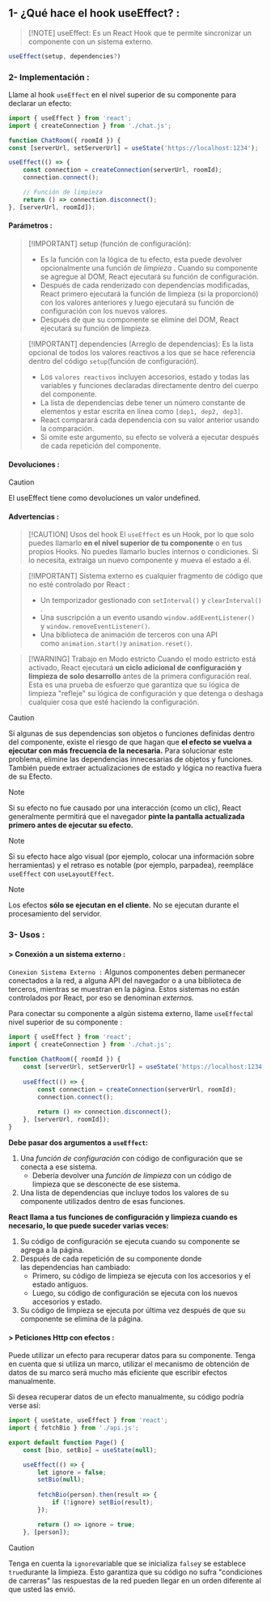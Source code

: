 ## 1- ¿Qué hace el hook useEffect? :

>[!NOTE] useEffect: 
>Es un React Hook que te permite sincronizar un componente con un sistema externo.

```ts
useEffect(setup, dependencies?)
```

### 2- Implementación :
Llame al hook `useEffect` en el nivel superior de su componente para declarar un efecto:

```ts
import { useEffect } from 'react';
import { createConnection } from './chat.js';

function ChatRoom({ roomId }) {  
const [serverUrl, setServerUrl] = useState('https://localhost:1234');

useEffect(() => { 
	const connection = createConnection(serverUrl, roomId);
	connection.connect();    

	// Función de limpieza 	
	return () => connection.disconnect();  	
}, [serverUrl, roomId]); 
```

#### Parámetros :

>[!IMPORTANT] setup (función de configuración):
> - Es la función con la lógica de tu efecto, esta puede devolver opcionalmente una función _de limpieza_ . Cuando su componente se agregue al DOM, React ejecutará su función de configuración. 
> - Después de cada renderizado con dependencias modificadas, React primero ejecutará la función de limpieza (si la proporcionó) con los valores anteriores y luego ejecutará su función de configuración con los nuevos valores. 
> - Después de que su componente se elimine del DOM, React ejecutará su función de limpieza.

>[!IMPORTANT] dependencies (Arreglo de dependencias): 
>Es la lista opcional de todos los valores reactivos a los que se hace referencia dentro del código `setup`(función de configuración).
>- Los `valores reactivos` incluyen accesorios, estado y todas las variables y funciones declaradas directamente dentro del cuerpo del componente. 
>- La lista de dependencias debe tener un número constante de elementos y estar escrita en línea como `[dep1, dep2, dep3]`. 
>- React comparará cada dependencia con su valor anterior usando la comparación. 
>- Si omite este argumento, su efecto se volverá a ejecutar después de cada repetición del componente.

#### Devoluciones :

>[!CAUTION]
>El useEffect tiene como devoluciones un valor undefined.

#### Advertencias :

>[!CAUTION] Usos del hook 
>El `useEffect` es un Hook, por lo que solo puedes llamarlo **en el nivel superior de tu componente** o en tus propios Hooks. No puedes llamarlo bucles internos o condiciones. Si lo necesita, extraiga un nuevo componente y mueva el estado a él.

>[!IMPORTANT] Sistema externo es cualquier fragmento de código que no esté controlado por React :
>
>- Un temporizador gestionado con `setInterval()` y `clearInterval()` .
>- Una suscripción a un evento usando `window.addEventListener()` y `window.removeEventListener()`.
>- Una biblioteca de animación de terceros con una API como `animation.start()`y `animation.reset()`.

>[!WARNING] Trabajo en Modo estricto
>Cuando el modo estricto está activado, React ejecutará **un ciclo adicional de configuración y limpieza de solo desarrollo** antes de la primera configuración real. Esta es una prueba de esfuerzo que garantiza que su lógica de limpieza "refleje" su lógica de configuración y que detenga o deshaga cualquier cosa que esté haciendo la configuración. 

>[!CAUTION] 
>Si algunas de sus dependencias son objetos o funciones definidas dentro del componente, existe el riesgo de que hagan que **el efecto se vuelva a ejecutar con más frecuencia de la necesaria.** Para solucionar este problema, elimine las dependencias innecesarias de objetos y funciones. También puede extraer actualizaciones de estado y lógica no reactiva fuera de su Efecto.

>[!NOTE]  
>Si su efecto no fue causado por una interacción (como un clic), React generalmente permitirá que el navegador **pinte la pantalla actualizada primero antes de ejecutar su efecto.** 

>[!NOTE] 
>Si su efecto hace algo visual (por ejemplo, colocar una información sobre herramientas) y el retraso es notable (por ejemplo, parpadea), reempláce `useEffect` con `useLayoutEffect`.

>[!NOTE] 
>Los efectos **sólo se ejecutan en el cliente.** No se ejecutan durante el procesamiento del servidor.



### 3- Usos : 

#### > Conexión a un sistema externo :

`Conexion Sistema Externo :` Algunos componentes deben permanecer conectados a la red, a alguna API del navegador o a una biblioteca de terceros, mientras se muestran en la página. Estos sistemas no están controlados por React, por eso se denominan _externos._

Para conectar su componente a algún sistema externo, llame `useEffect`al nivel superior de su componente :

```ts
import { useEffect } from 'react';
import { createConnection } from './chat.js';

function ChatRoom({ roomId }) {  
	const [serverUrl, setServerUrl] = useState('https://localhost:1234');
	
	useEffect(() => {  	
		const connection = createConnection(serverUrl, roomId);
		connection.connect();  	
		
		return () => connection.disconnect();   
	}, [serverUrl, roomId]); 
}
```

**Debe pasar dos argumentos a `useEffect`:**
1. Una _función de configuración_ con código de configuración que se conecta a ese sistema.
    - Debería devolver una _función de limpieza_ con un código de limpieza que se desconecte de ese sistema.
2. Una lista de dependencias que incluye todos los valores de su componente utilizados dentro de esas funciones.

**React llama a tus funciones de configuración y limpieza cuando es necesario, lo que puede suceder varias veces:**
1. Su código de configuración se ejecuta cuando su componente se agrega a la página.
2. Después de cada repetición de su componente donde las dependencias han cambiado:
    - Primero, su código de limpieza se ejecuta con los accesorios y el estado antiguos.
    - Luego, su código de configuración se ejecuta con los nuevos accesorios y estado.
3. Su código de limpieza se ejecuta por última vez después de que su componente se elimina de la página.

#### > Peticiones Http con efectos : 

Puede utilizar un efecto para recuperar datos para su componente. Tenga en cuenta que si utiliza un marco, utilizar el mecanismo de obtención de datos de su marco será mucho más eficiente que escribir efectos manualmente.

Si desea recuperar datos de un efecto manualmente, su código podría verse así:

```ts
import { useState, useEffect } from 'react';
import { fetchBio } from './api.js';

export default function Page() {    
    const [bio, setBio] = useState(null);  

    useEffect(() => {    
        let ignore = false;    
        setBio(null);    
        
        fetchBio(person).then(result => {      
            if (!ignore) setBio(result);      
        });    

        return () => ignore = true;      
    }, [person]);
```

>[!CAUTION] 
Tenga en cuenta la `ignore`variable que se inicializa `false`y se establece `true`durante la limpieza. Esto garantiza que su código no sufra "condiciones de carreras" las respuestas de la red pueden llegar en un orden diferente al que usted las envió.